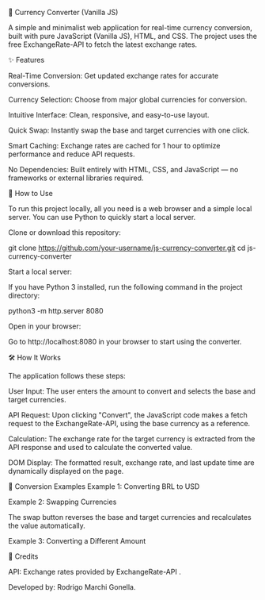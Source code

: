 💱 Currency Converter (Vanilla JS)

A simple and minimalist web application for real-time currency conversion, built with pure JavaScript (Vanilla JS), HTML, and CSS.
The project uses the free ExchangeRate-API
 to fetch the latest exchange rates.

✨ Features

Real-Time Conversion: Get updated exchange rates for accurate conversions.

Currency Selection: Choose from major global currencies for conversion.

Intuitive Interface: Clean, responsive, and easy-to-use layout.

Quick Swap: Instantly swap the base and target currencies with one click.

Smart Caching: Exchange rates are cached for 1 hour to optimize performance and reduce API requests.

No Dependencies: Built entirely with HTML, CSS, and JavaScript — no frameworks or external libraries required.

🚀 How to Use

To run this project locally, all you need is a web browser and a simple local server.
You can use Python to quickly start a local server.

Clone or download this repository:

git clone https://github.com/your-username/js-currency-converter.git
cd js-currency-converter


Start a local server:

If you have Python 3 installed, run the following command in the project directory:

python3 -m http.server 8080


Open in your browser:

Go to http://localhost:8080 in your browser to start using the converter.

🛠️ How It Works

The application follows these steps:

User Input: The user enters the amount to convert and selects the base and target currencies.

API Request: Upon clicking "Convert", the JavaScript code makes a fetch request to the ExchangeRate-API, using the base currency as a reference.

Calculation: The exchange rate for the target currency is extracted from the API response and used to calculate the converted value.

DOM Display: The formatted result, exchange rate, and last update time are dynamically displayed on the page.

📸 Conversion Examples
Example 1: Converting BRL to USD

Example 2: Swapping Currencies

The swap button reverses the base and target currencies and recalculates the value automatically.

Example 3: Converting a Different Amount

🧾 Credits

API: Exchange rates provided by ExchangeRate-API
.

Developed by: Rodrigo Marchi Gonella.
